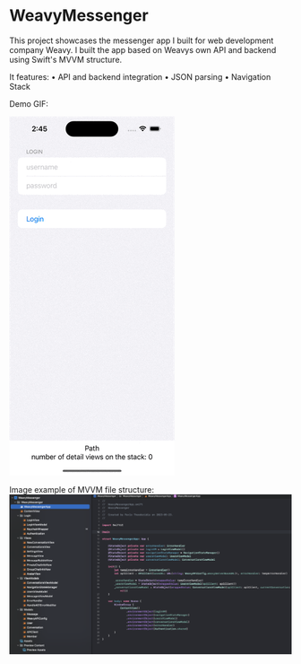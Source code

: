 # WeavyMessenger

This project showcases the messenger app I built for web development company Weavy.
I built the app based on Weavys own API and backend using Swift's MVVM structure.

It features:
• API and backend integration
• JSON parsing
• Navigation Stack


Demo GIF:

![Demo GIF](weavy_demo.gif)

Image example of MVVM file structure:
![Example image of project's MVVM structure](Weavy_MVVM.png)


